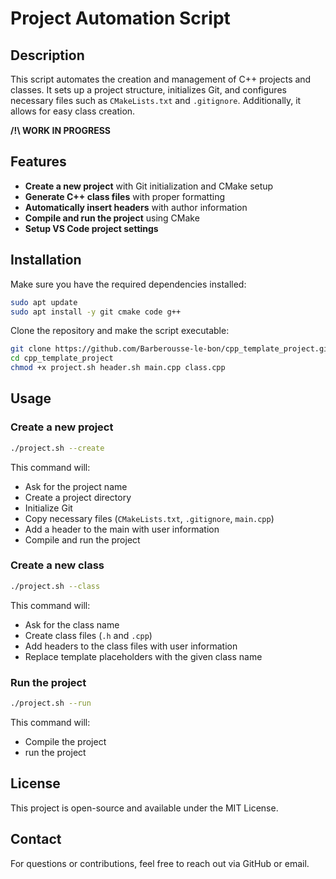 # Project Automation Script

## Description
This script automates the creation and management of C++ projects and classes. It sets up a project structure, initializes Git, and configures necessary files such as `CMakeLists.txt` and `.gitignore`. Additionally, it allows for easy class creation.

**/!\ WORK IN PROGRESS** 

## Features
- **Create a new project** with Git initialization and CMake setup
- **Generate C++ class files** with proper formatting
- **Automatically insert headers** with author information
- **Compile and run the project** using CMake
- **Setup VS Code project settings**


## Installation
Make sure you have the required dependencies installed:

```bash
sudo apt update
sudo apt install -y git cmake code g++
```

Clone the repository and make the script executable:

```bash
git clone https://github.com/Barberousse-le-bon/cpp_template_project.git
cd cpp_template_project
chmod +x project.sh header.sh main.cpp class.cpp
```

## Usage

### Create a new project
```bash
./project.sh --create
```
This command will:
- Ask for the project name
- Create a project directory
- Initialize Git
- Copy necessary files (`CMakeLists.txt`, `.gitignore`, `main.cpp`)
- Add a header to the main with user information
- Compile and run the project

### Create a new class
```bash
./project.sh --class
```
This command will:
- Ask for the class name
- Create class files (`.h` and `.cpp`)
- Add headers to the class files with user information
- Replace template placeholders with the given class name

### Run the project 
```bash
./project.sh --run 
```
This command will:
- Compile the project 
- run the project 

## License
This project is open-source and available under the MIT License.

##  Contact
For questions or contributions, feel free to reach out via GitHub or email.

